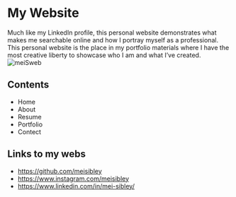 # My Website
Much like my LinkedIn profile, this personal website demonstrates what makes me searchable online and how I portray myself as a professional. This personal website is the place in my portfolio materials where I have the most creative liberty to showcase who I am and what I’ve created.
![meiSweb](https://github.com/user-attachments/assets/e9960f1c-1cc4-429a-b828-9ed9915d728d)
## Contents
- Home
- About
- Resume
- Portfolio
- Contect
## Links to my webs
- https://github.com/meisibley
- https://www.instagram.com/meisibley
- https://www.linkedin.com/in/mei-sibley/
